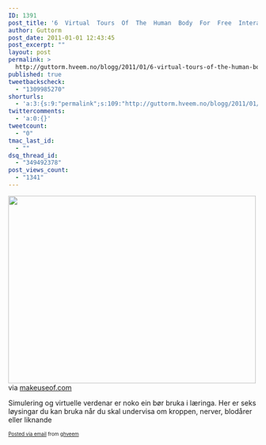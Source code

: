 ```yaml
---
ID: 1391
post_title: '6  Virtual  Tours  Of  The  Human  Body  For  Free  Interactive  Anatomy  Lessons'
author: Guttorm
post_date: 2011-01-01 12:43:45
post_excerpt: ""
layout: post
permalink: >
  http://guttorm.hveem.no/blogg/2011/01/6-virtual-tours-of-the-human-body-for-free-interactive-anatomy-lessons/
published: true
tweetbackscheck:
  - "1309985270"
shorturls:
  - 'a:3:{s:9:"permalink";s:109:"http://guttorm.hveem.no/blogg/2011/01/6-virtual-tours-of-the-human-body-for-free-interactive-anatomy-lessons/";s:7:"tinyurl";s:26:"http://tinyurl.com/66xxtmj";s:4:"isgd";s:19:"http://is.gd/LljEMq";}'
twittercomments:
  - 'a:0:{}'
tweetcount:
  - "0"
tmac_last_id:
  - ""
dsq_thread_id:
  - "349492378"
post_views_count:
  - "1341"
---
```

<div class='posterous_autopost'>
<div class="posterous_bookmarklet_entry"> <a href='http://posterous.com/getfile/files.posterous.com/ghveem/mbJvkEqyHqseCxikjyvtrHEwggsqJzDIHyIHwxkkvyqxeGvcdpiqjvjpaseJ/media_httpmainmakeuse_tfoDo.jpg.scaled1000.jpg'><img src="http://posterous.com/getfile/files.posterous.com/ghveem/mbJvkEqyHqseCxikjyvtrHEwggsqJzDIHyIHwxkkvyqxeGvcdpiqjvjpaseJ/media_httpmainmakeuse_tfoDo.jpg.scaled500.jpg" width="500" height="379"/></a>
<div class="posterous_quote_citation">via <a href="http://www.makeuseof.com/tag/6-virtual-tours-human-body-free-interactive-anatomy-lessons/">makeuseof.com</a></div>
<p>Simulering og virtuelle verdenar er noko ein bør bruka i læringa. Her er seks løysingar du kan bruka når du skal undervisa om kroppen, nerver, blodårer eller liknande</p>
</div>
<p style="font-size: 10px;">  <a href="http://posterous.com">Posted via email</a>   from <a href="http://ghveem.posterous.com/6-virtual-tours-of-the-human-body-for-free-in">ghveem</a>  </p>
</div>